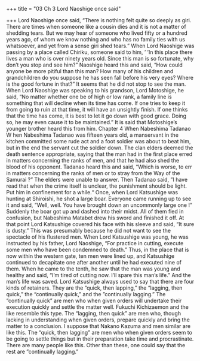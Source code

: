 +++
title = "03 Ch 3 Lord Naoshige once said"

+++
Lord Naoshige once said, “There is nothing felt quite
so deeply as giri. There are times when someone
like a cousin dies and it is not a matter of shedding
tears. But we may hear of someone who lived fifty
or a hundred years ago, of whom we know nothing and who has
no family ties with us whatsoever, and yet from a sense giri shed
tears.”
When Lord Naoshige was passing by a place called Chiriku,
someone said to him, ’ ’In this place there lives a man who
is over ninety years old. Since this man is so fortunate, why
don’t you stop and see him?” Naoshige heard this and said,
“How could anyone be more pitiful than this man? How many
of his children and grandchildren do you suppose he has seen
fall before his very eyes? Where is the good fortune in that?”
It seems that he did not stop to see the man.
When Lord Naoshige was speaking to his grandson, Lord
Motoshige, he said, “No matter whether one be of high or low
rank, a family line is something that will decline when its time
has come. If one tries to keep it from going to ruin at that time,
it will have an unsightly finish. If one thinks that the time has
come, it is best to let it go down with good grace. Doing so, he
may even cause it to be maintained.”
It is said that Motoshige’s younger brother heard this from
him.
Chapter 4
When Nabeshima
Tadanao
W
hen Nabeshima Tadanao was fifteen years old, a
manservant in the kitchen committed some rude
act and a foot soldier was about to beat him,
but in the end the servant cut the soldier down.
The clan elders deemed the death sentence appropriate, saying
that the man had in the first place erred in matters concerning
the ranks of men, and that he had also shed the blood of his
opponent. Tadanao heard this and said, “Which is worse, to
err in matters concerning the ranks of men or to stray from the
Way of the Samurai ?”
The elders were unable to answer. Then Tadanao said, ”I
have read that when the crime itself is unclear, the punishment
should be light. Put him in confinement for a while.“
Once, when Lord Katsushige was hunting at Shiroishi, he
shot a large boar. Everyone came running up to see it and
said, ”Well, well. You have brought down an uncommonly large
one !” Suddenly the boar got up and dashed into their midst.
All of them fled in confusion, but Nabeshima Matabet drew
his sword and finished it off. At that point Lord Katsushige
covered his face with his sleeve and said, “It sure is dusty.” This
was presumably because he did not want to see the spectacle of
his flustered men.
When Lord Katsushige was young, he was instructed by his
father, Lord Naoshige, “For practice in cutting, execute some
men who have been condemned to death.” Thus, in the place
that is now within the western gate, ten men were lined up,
and Katsushige continued to decapitate one after another until
he had executed nine of them. When he came to the tenth, he
saw that the man was young and healthy and said, “I’m tired of
cutting now. I’ll spare this man’s life.” And the man’s life was
saved.
Lord Katsushige always used to say that there are four kinds
of retainers. They are the “quick, then lapping,” the “lagging,
then quick,” the “continually quick,” and the ”continually lagging.”
The “continually quick” are men who when given orders will
undertake their execution quickly and settle the matter well.
Fukuchi Kichizaemon and the like resemble this type.
The “lagging, then quick” are men who, though lacking in
understanding when given orders, prepare quickly and bring the
matter to a conclusion. I suppose that Nakano Kazuma and men
similar are like this.
The “quick, then lagging” are men who when given orders
seem to be going to settle things but in their preparation take
time and procrastinate. There are many people like this.
Other than these, one could say that the rest are ”continually
lagging.”
